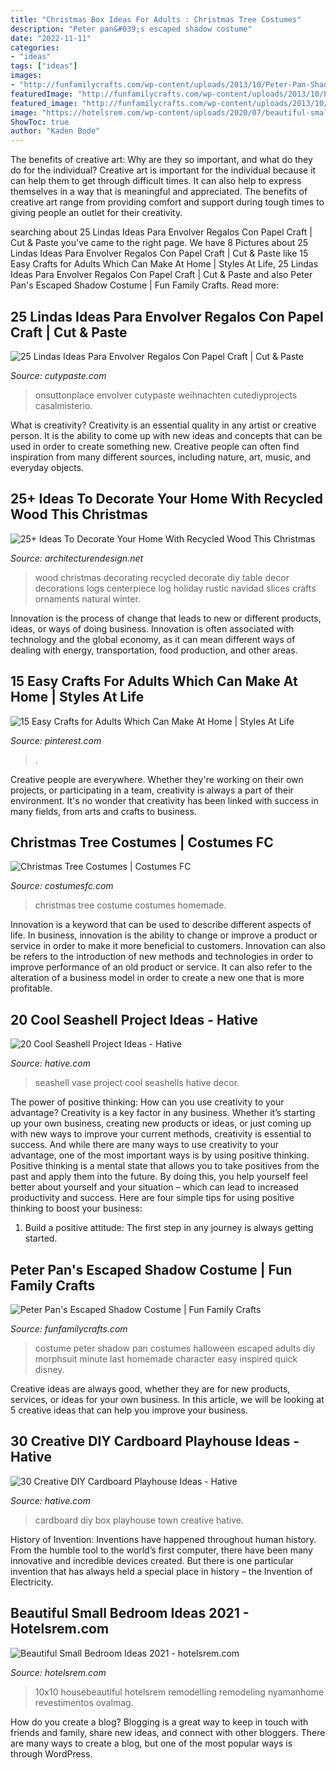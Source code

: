```yaml
---
title: "Christmas Box Ideas For Adults : Christmas Tree Costumes"
description: "Peter pan&#039;s escaped shadow costume"
date: "2022-11-11"
categories:
- "ideas"
tags: ["ideas"]
images:
- "http://funfamilycrafts.com/wp-content/uploads/2013/10/Peter-Pan-Shadow-Costume-9-of-11.jpg"
featuredImage: "http://funfamilycrafts.com/wp-content/uploads/2013/10/Peter-Pan-Shadow-Costume-9-of-11.jpg"
featured_image: "http://funfamilycrafts.com/wp-content/uploads/2013/10/Peter-Pan-Shadow-Costume-9-of-11.jpg"
image: "https://hotelsrem.com/wp-content/uploads/2020/07/beautiful-small-bedroom-ideas-unique-25-small-bedroom-design-ideas-how-to-decorate-a-small-bedroom-of-beautiful-small-bedroom-ideas.jpg"
ShowToc: true
author: "Kaden Bode"
---
```



The benefits of creative art: Why are they so important, and what do they do for the individual?
Creative art is important for the individual because it can help them to get through difficult times. It can also help to express themselves in a way that is meaningful and appreciated. The benefits of creative art range from providing comfort and support during tough times to giving people an outlet for their creativity.

	

		
searching about 25 Lindas Ideas Para Envolver Regalos Con Papel Craft | Cut &amp; Paste you've came to the right page. We have 8 Pictures about 25 Lindas Ideas Para Envolver Regalos Con Papel Craft | Cut &amp; Paste like 15 Easy Crafts for Adults Which Can Make At Home | Styles At Life, 25 Lindas Ideas Para Envolver Regalos Con Papel Craft | Cut &amp; Paste and also Peter Pan&#039;s Escaped Shadow Costume | Fun Family Crafts. Read more:
		
    
## 25 Lindas Ideas Para Envolver Regalos Con Papel Craft | Cut &amp; Paste

<img loading=lazy src="https://www.cutypaste.com/wp-content/uploads/2015/12/efe31129ef61a10e93cccc9b41504c2e.jpg" onerror="this.onerror=null;this.src='https://tse4.mm.bing.net/th?id=OIP.URXxInrojZPctngHF7wa6QHaLH&amp;pid=15.1';" alt="25 Lindas Ideas Para Envolver Regalos Con Papel Craft | Cut &amp; Paste">

_Source: cutypaste.com_

>onsuttonplace envolver cutypaste weihnachten cutediyprojects casalmisterio. 

	

What is creativity?
Creativity is an essential quality in any artist or creative person. It is the ability to come up with new ideas and concepts that can be used in order to create something new. Creative people can often find inspiration from many different sources, including nature, art, music, and everyday objects.

    
## 25+ Ideas To Decorate Your Home With Recycled Wood This Christmas

<img loading=lazy src="http://cdn.architecturendesign.net/wp-content/uploads/2015/12/AD-Ideas-To-Decorate-Your-Home-With-Recycled-Wood-This-04.jpg" onerror="this.onerror=null;this.src='https://tse4.mm.bing.net/th?id=OIP.bVFCADoZb3W-nALoUdO4OwHaLK&amp;pid=15.1';" alt="25+ Ideas To Decorate Your Home With Recycled Wood This Christmas">

_Source: architecturendesign.net_

>wood christmas decorating recycled decorate diy table decor decorations logs centerpiece log holiday rustic navidad slices crafts ornaments natural winter. 

	

Innovation is the process of change that leads to new or different products, ideas, or ways of doing business. Innovation is often associated with technology and the global economy, as it can mean different ways of dealing with energy, transportation, food production, and other areas.

    
## 15 Easy Crafts For Adults Which Can Make At Home | Styles At Life

<img loading=lazy src="https://i.pinimg.com/736x/95/30/61/9530616fe86eabc17ef351d89389f00a.jpg" onerror="this.onerror=null;this.src='https://tse3.mm.bing.net/th?id=OIP.p8lvC1kwNzSdOq1ZUH53EQHaN_&amp;pid=15.1';" alt="15 Easy Crafts for Adults Which Can Make At Home | Styles At Life">

_Source: pinterest.com_

>. 

	

Creative people are everywhere. Whether they're working on their own projects, or participating in a team, creativity is always a part of their environment. It's no wonder that creativity has been linked with success in many fields, from arts and crafts to business.

    
## Christmas Tree Costumes | Costumes FC

<img loading=lazy src="http://www.costumesfc.com/wp-content/uploads/2014/11/Christmas-Tree-Costume-Homemade.jpg" onerror="this.onerror=null;this.src='https://tse1.mm.bing.net/th?id=OIP.zkPQt33y5mSmswTDdpXjYAHaJ4&amp;pid=15.1';" alt="Christmas Tree Costumes | Costumes FC">

_Source: costumesfc.com_

>christmas tree costume costumes homemade. 

	

Innovation is a keyword that can be used to describe different aspects of life. In business, innovation is the ability to change or improve a product or service in order to make it more beneficial to customers. Innovation can also be refers to the introduction of new methods and technologies in order to improve performance of an old product or service. It can also refer to the alteration of a business model in order to create a new one that is more profitable.

    
## 20 Cool Seashell Project Ideas - Hative

<img loading=lazy src="https://hative.com/wp-content/uploads/2014/12/seashell-project-ideas/7-seashell-vase.jpg" onerror="this.onerror=null;this.src='https://tse3.mm.bing.net/th?id=OIP.aPfXizY4yijZISR7BdlsEAHaJ4&amp;pid=15.1';" alt="20 Cool Seashell Project Ideas - Hative">

_Source: hative.com_

>seashell vase project cool seashells hative decor. 

	

The power of positive thinking: How can you use creativity to your advantage?
Creativity is a key factor in any business. Whether it’s starting up your own business, creating new products or ideas, or just coming up with new ways to improve your current methods, creativity is essential to success. And while there are many ways to use creativity to your advantage, one of the most important ways is by using positive thinking.
Positive thinking is a mental state that allows you to take positives from the past and apply them into the future. By doing this, you help yourself feel better about yourself and your situation – which can lead to increased productivity and success. Here are four simple tips for using positive thinking to boost your business: 

1) Build a positive attitude: The first step in any journey is always getting started.

    
## Peter Pan&#039;s Escaped Shadow Costume | Fun Family Crafts

<img loading=lazy src="http://funfamilycrafts.com/wp-content/uploads/2013/10/Peter-Pan-Shadow-Costume-9-of-11.jpg" onerror="this.onerror=null;this.src='https://tse4.mm.bing.net/th?id=OIP.boevrqIclq5oIqiGT4LBYwHaNB&amp;pid=15.1';" alt="Peter Pan&#039;s Escaped Shadow Costume | Fun Family Crafts">

_Source: funfamilycrafts.com_

>costume peter shadow pan costumes halloween escaped adults diy morphsuit minute last homemade character easy inspired quick disney. 

	

Creative ideas are always good, whether they are for new products, services, or ideas for your own business. In this article, we will be looking at 5 creative ideas that can help you improve your business.

    
## 30 Creative DIY Cardboard Playhouse Ideas - Hative

<img loading=lazy src="https://hative.com/wp-content/uploads/2014/04/cardboard-playhouse/24-diy-cardboard-box-town.jpg" onerror="this.onerror=null;this.src='https://tse2.mm.bing.net/th?id=OIP._mpHThaMzn2dZYCglOhvgAHaLG&amp;pid=15.1';" alt="30 Creative DIY Cardboard Playhouse Ideas - Hative">

_Source: hative.com_

>cardboard diy box playhouse town creative hative. 

	

History of Invention:
Inventions have happened throughout human history. From the humble tool to the world’s first computer, there have been many innovative and incredible devices created. But there is one particular invention that has always held a special place in history – the Invention of Electricity.

    
## Beautiful Small Bedroom Ideas 2021 - Hotelsrem.com

<img loading=lazy src="https://hotelsrem.com/wp-content/uploads/2020/07/beautiful-small-bedroom-ideas-unique-25-small-bedroom-design-ideas-how-to-decorate-a-small-bedroom-of-beautiful-small-bedroom-ideas.jpg" onerror="this.onerror=null;this.src='https://tse2.mm.bing.net/th?id=OIP.uHthhECcPBO0EZ6KqaMyLgHaLH&amp;pid=15.1';" alt="Beautiful Small Bedroom Ideas 2021 - hotelsrem.com">

_Source: hotelsrem.com_

>10x10 housebeautiful hotelsrem remodelling remodeling nyamanhome revestimentos ovalmag. 

	

How do you create a blog?
Blogging is a great way to keep in touch with friends and family, share new ideas, and connect with other bloggers. There are many ways to create a blog, but one of the most popular ways is through WordPress.


